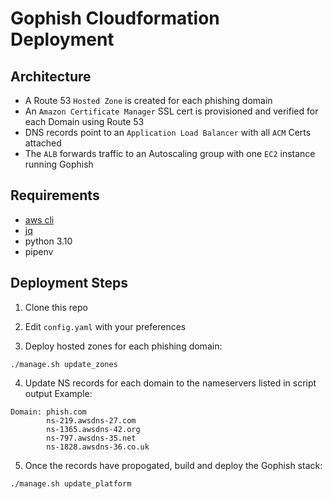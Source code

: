 # Gophish Cloudformation Deployment

## Architecture
* A Route 53 `Hosted Zone` is created for each phishing domain
* An `Amazon Certificate Manager` SSL cert is provisioned and verified for each Domain using Route 53
* DNS records point to an `Application Load Balancer` with all `ACM` Certs attached
* The `ALB` forwards traffic to an Autoscaling group with one `EC2` instance running Gophish

## Requirements
* [aws cli](https://docs.aws.amazon.com/cli/latest/userguide/getting-started-install.html)
* [jq](https://stedolan.github.io/jq/download/)
* python 3.10
* pipenv

## Deployment Steps

1. Clone this repo

2. Edit `config.yaml` with your preferences

3. Deploy hosted zones for each phishing domain:
```
./manage.sh update_zones
```

4. Update NS records for each domain to the nameservers listed in script output
Example:
```
Domain: phish.com
        ns-219.awsdns-27.com
        ns-1365.awsdns-42.org
        ns-797.awsdns-35.net
        ns-1828.awsdns-36.co.uk
```

5. Once the records have propogated, build and deploy the Gophish stack:
```
./manage.sh update_platform
```
